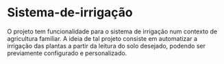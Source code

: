 # Sistema-de-irrigação
O projeto tem funcionalidade para o sistema de irrigação num contexto de agricultura familiar. A ideia de tal projeto consiste em automatizar a irrigação das plantas a partir da leitura do solo desejado, podendo ser previamente configurado e personalizado.
